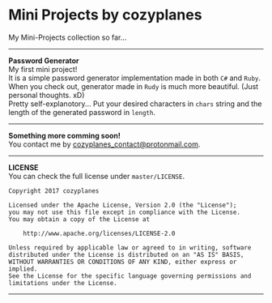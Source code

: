 # Mini Projects by cozyplanes
My Mini-Projects collection so far...

---
**Password Generator**     
My first mini project!     
It is a simple password generator implementation made in both `C#` and `Ruby`. When you check out, generator made in `Rudy` is much more beautiful. (Just personal thoughts. xD)    
Pretty self-explanotory... Put your desired characters in `chars` string and the length of the generated password in `length`.

---
**Something more comming soon!**     
You contact me by cozyplanes_contact@protonmail.com.

---
**LICENSE**     
You can check the full license under `master/LICENSE`.
   ```
   Copyright 2017 cozyplanes

   Licensed under the Apache License, Version 2.0 (the "License");
   you may not use this file except in compliance with the License.
   You may obtain a copy of the License at

       http://www.apache.org/licenses/LICENSE-2.0

   Unless required by applicable law or agreed to in writing, software
   distributed under the License is distributed on an "AS IS" BASIS,
   WITHOUT WARRANTIES OR CONDITIONS OF ANY KIND, either express or implied.
   See the License for the specific language governing permissions and
   limitations under the License.
   ```
   
---
